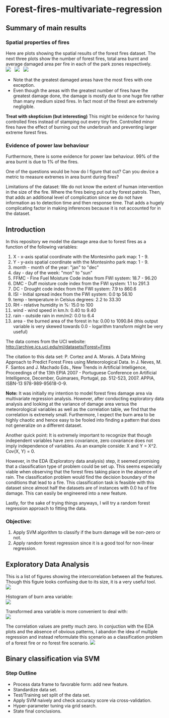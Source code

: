 Forest-fires-multivariate-regression
====================================

Summary of main results
-----------------------

### Spatial properties of fires
Here are plots showing the spatial results of the forest fires dataset. The next three plots show the number of forest fires, total area burnt and average damaged area per fire in each of the park zones respectively.  
![](https://github.com/FyzHsn/Forest-fires-multivariate-regression/blob/master/Figs/FireNumParkZone.png?raw=true)  
![](https://github.com/FyzHsn/Forest-fires-multivariate-regression/blob/master/Figs/FireAreaParkZone.png?raw=true)  
![](https://github.com/FyzHsn/Forest-fires-multivariate-regression/blob/master/Figs/FireDensityParkZone.png?raw=true)  
* Note that the greatest damaged areas have the most fires with one exception. 
* Even though the areas with the greatest number of fires have the greatest damage done, the damage is mostly due to one huge fire rather than many medium sized fires. In fact most of the firest are extremely negligible.

**Treat with skepticism (but interesting)** This might be evidence for having controlled fires instead of stamping out every tiny fire. Controlled minor fires have the effect of burning out the underbrush and preventing larger extreme forest fires.

### Evidence of power law behaviour
Furthermore, there is some evidence for power law behaviour. 99% of the area burnt is due to 1% of the fires.  

One of the questions would be how do I figure that out? Can you device a metric to measure extremes in area burnt during fires?

Limitations of the dataset: We do not know the extent of human intervention in the size of the fire. Where the fires being put out by forest patrols. Then, that adds an additional level of complication since we do not have information as to detection time and then response time. That adds a hugely complicating factor in making inferences because it is not accounted for in the dataset. 


Introduction
------------

In this repository we model the damage area due to forest fires as a function of the following variables:   
1. X - x-axis spatial coordinate with the Montesinho park map: 1 - 9.   
2. Y - y-axis spatial coordinate with the Montesinho park map: 1 - 9.   
3. month - month of the year: "jan" to "dec"  
4. day - day of the week: "mon" to "sun"  
5. FFMC - Fine Fuel Moisture Code index from FWI system: 18.7 - 96.20  
6. DMC - Duff moisture code index from the FWI system: 1.1 to 291.3  
7. DC - Drought code index from the FWI system: 7.9 to 860.6  
8. ISI - Initial spread index from the FWI system: 0.0 tp 56.10  
9. temp - temperature in Celsius degrees: 2.2 to 33.30  
10. RH - relative humidity in %: 15.0 to 100   
11. wind - wind speed in km.h: 0.40 to 9.40   
12. rain - outside rain in mm/m2: 0.0 to 6.4   
13. area - the burned area of the forest in ha: 0.00 to 1090.84 (this output variable is very skewed towards 0.0 - logarithm transform might be very useful)  

The data comes from the UCI website: 
    http://archive.ics.uci.edu/ml/datasets/Forest+Fires
    
The citation to this data set:
P. Cortez and A. Morais. A Data Mining Approach to Predict Forest Fires using Meteorological Data. 
In J. Neves, M. F. Santos and J. Machado Eds., New Trends in Artificial Intelligence, 
Proceedings of the 13th EPIA 2007 - Portuguese Conference on Artificial Intelligence, December, 
Guimaraes, Portugal, pp. 512-523, 2007. APPIA, ISBN-13 978-989-95618-0-9.

**Note:** It was initially my intention to model forest fires damage area via multivariate regression analysis. However, after conducting exploratory data analysis and looking at the variance of damage area versus the meteorological variables as well as the correlation table, we find that the correlation is extremely small. Furthermore, I expect the burn area to be highly chaotic and hence easy to be fooled into finding a pattern that does not generalize on a different dataset.

Another quick point: It is extremely important to recognize that though independent variables have zero covariance, zero covariance does not imply independence of variables. As an example conside: X and Y = X^2. Cov(X, Y) = 0. 

However, in the EDA (Exploratory data analysis) step, it seemed promising that a classification type of problem could be set up. This seems especially viable when observing that the forest fires taking place in the absence of rain. The classification problem would find the decision boundary of the conditions that lead to a fire. This classification task is feasible with this dataset since almost half the datasets are of instances with 0.0 ha of fire damage. This can easily be engineered into a new feature.

Lastly, for the sake of trying things anyways, I will try a random forest regression approach to fitting the data.

### Objective:
1. Apply SVM algorithm to classify if the burn damage will be non-zero or not.   
2. Apply random forest regression since it is a good tool for non-linear regression.   

Exploratory Data Analysis
-------------------------

This is a list of figures showing the intercorrelation between all the features. Though this figure looks confusing due to its size, it is a very useful tool.   
![](https://github.com/FyzHsn/Forest-fires-multivariate-regression/blob/master/Figs/ExploratoryFigures.png?raw=true)  

Histogram of burn area variable:   
![](https://github.com/FyzHsn/Forest-fires-multivariate-regression/blob/master/Figs/untransformed_area.png?raw=true)  

Transformed area variable is more convenient to deal with:   
![](https://github.com/FyzHsn/Forest-fires-multivariate-regression/blob/master/Figs/transformed_area.png?raw=true)  

The correlation values are pretty much zero. In conjuction with the EDA plots and the absence of obvious patterns, I abandon the idea of multiple regression and instead reformulate this scenario as a classification problem of a forest fire or no forest fire scenario.
![](https://github.com/FyzHsn/Forest-fires-multivariate-regression/blob/master/Figs/correlation_heat_map.png?raw=True)

Binary classification via SVM
-----------------------------

### Step Outline
* Process data frame to favorable form: add new feature.   
* Standardize data set.   
* Test/Training set split of the data set.   
* Apply SVM naively and check accuracy score via cross-validation.   
* Hyper-parameter tuning via grid search.  
* State final conclusions.   







